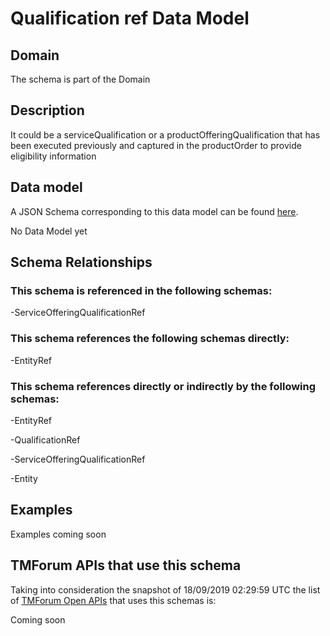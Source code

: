 # Qualification ref Data Model

## Domain

The  schema is part of the  Domain

## Description

It could be a serviceQualification or a productOfferingQualification that has been executed previously and captured in the productOrder to provide eligibility information

## Data model

A JSON Schema corresponding to this data model can be found
[here](https://github.com/tmforum-rand/schemas/blob/master/Common/QualificationRef.schema.json).

No Data Model yet

## Schema Relationships

### This schema is referenced in the following schemas:

-ServiceOfferingQualificationRef

### This schema references the following schemas directly:

-EntityRef

### This schema references directly or indirectly by the following schemas:

-EntityRef

-QualificationRef

-ServiceOfferingQualificationRef

-Entity



## Examples

Examples coming soon

## TMForum APIs that use this schema

Taking into consideration the snapshot of 18/09/2019 02:29:59 UTC the list of [TMForum Open APIs](https://www.tmforum.org/open-apis/) that uses this schemas is:

Coming soon